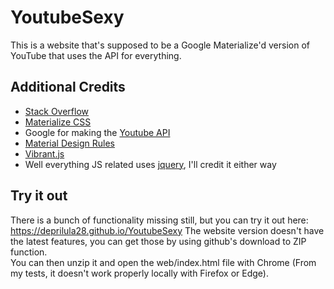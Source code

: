 # YoutubeSexy
This is a website that's supposed to be a Google Materialize'd version of YouTube that uses the API for everything.

## Additional Credits
- [Stack Overflow](https://stackoverflow.com)
- [Materialize CSS](http://materializecss.com)
- Google for making the [Youtube API](https://developers.google.com/youtube/v3/docs/)
- [Material Design Rules](https://material.io/guidelines/)
- [Vibrant.js](http://jariz.github.io/vibrant.js/)
- Well everything JS related uses [jquery](https://jquery.com/), I'll credit it either way

## Try it out
There is a bunch of functionality missing still, but you can try it out here:
https://deprilula28.github.io/YoutubeSexy
The website version doesn't have the latest features, you can get those by using github's download to ZIP function.<br>
You can then unzip it and open the web/index.html file with Chrome (From my tests, it doesn't work properly locally with Firefox or Edge).
